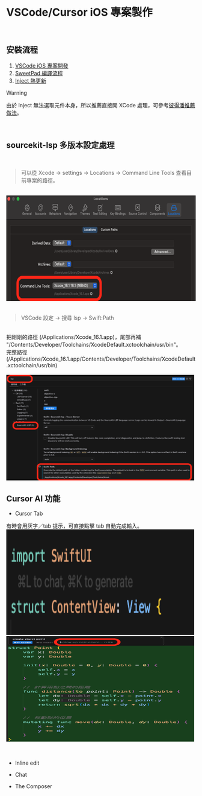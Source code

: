 # VSCode/Cursor iOS 專案製作
<br />

## 安裝流程
1. [VSCode iOS 專案開發](https://dimillian.medium.com/how-to-use-cursor-for-ios-development-54b912c23941)
2. [SweetPad 編譯流程](https://sweetpad.hyzyla.dev/docs/debug)
3. [Inject 熱更新](https://rebeloper.com/blog/how-to-develop-ios-and-macos-apps-in-vs-code)

> [!WARNING]
> 由於 Inject 無法選取元件本身，所以推薦直接開 XCode 處理，可參考[彼得潘推薦做法](https://medium.com/%E5%BD%BC%E5%BE%97%E6%BD%98%E7%9A%84-swift-ios-app-%E9%96%8B%E7%99%BC%E5%95%8F%E9%A1%8C%E8%A7%A3%E7%AD%94%E9%9B%86/%E5%90%8C%E6%99%82%E4%BD%BF%E7%94%A8-vs-code-github-copilot-%E5%92%8C-xcode-preview-%E9%96%8B%E7%99%BC-app-55cff896d752)。

<br />

## sourcekit-lsp 多版本設定處理

<br />

> 可以從 Xcode -> settings -> Locations -> Command Line Tools 查看目前專案的路徑。
<br />
<img src="https://github.com/zserfvgy156/mike.documentation/blob/main/document/3/images/1.png" width="600" height="280">

<br />
<br />

> VSCode 設定 -> 搜尋 lsp -> Swift:Path
<br />
把剛剛的路徑 (/Applications/Xcode_16.1.app)，尾部再補 "/Contents/Developer/Toolchains/XcodeDefault.xctoolchain/usr/bin"。
<br />
完整路徑 (/Applications/Xcode_16.1.app/Contents/Developer/Toolchains/XcodeDefault.xctoolchain/usr/bin)

<br />
<br />

<img src="https://github.com/zserfvgy156/mike.documentation/blob/main/document/3/images/2.png" width="500" height="280">


<br />

## Cursor AI 功能
- Cursor Tab

有時會用灰字／tab 提示，可直接點擊 tab 自動完成輸入。
<img src="https://github.com/zserfvgy156/mike.documentation/blob/main/document/4/images/3.png" width="500" height="280">
<img src="https://github.com/zserfvgy156/mike.documentation/blob/main/document/4/images/4.png" width="500" height="280">

<br />

- Inline edit
- Chat

- The Composer

